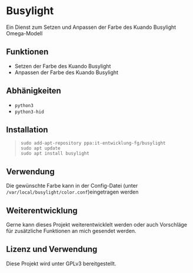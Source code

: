 # Busylight
Ein Dienst zum Setzen und Anpassen der Farbe des Kuando Busylight Omega-Modell

## Funktionen
- Setzen der Farbe des Kuando Busylight
- Anpassen der Farbe des Kuando Busylight

## Abhänigkeiten
- `python3`
- `python3-hid`

## Installation
> `sudo add-apt-repository ppa:it-entwicklung-fg/busylight`\
> `sudo apt update`\
> `sudo apt install busylight`

## Verwendung
Die gewünschte Farbe kann in der Config-Datei (unter `/var/local/busylight/color.conf`)eingetragen werden

## Weiterentwicklung
Gerne kann dieses Projekt weiterentwicklelt werden oder auch Vorschläge für zusätzliche Funktionen an mich gesendet werden.

## Lizenz und Verwendung
Diese Projekt wird unter GPLv3 bereitgestellt.
